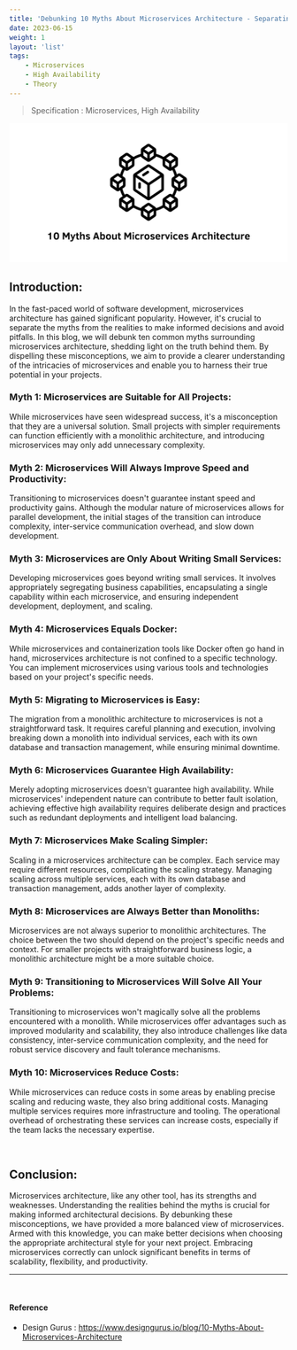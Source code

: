 ```yaml
---
title: 'Debunking 10 Myths About Microservices Architecture - Separating Fact from Fiction'
date: 2023-06-15
weight: 1
layout: 'list'
tags:
    - Microservices
    - High Availability
    - Theory
---
```

> Specification : Microservices, High Availability

![ms-theory](./images/microservices.png)

## Introduction:
In the fast-paced world of software development, microservices architecture has gained significant popularity. However, it's crucial to separate the myths from the realities to make informed decisions and avoid pitfalls. In this blog, we will debunk ten common myths surrounding microservices architecture, shedding light on the truth behind them. By dispelling these misconceptions, we aim to provide a clearer understanding of the intricacies of microservices and enable you to harness their true potential in your projects.

### Myth 1: Microservices are Suitable for All Projects:
While microservices have seen widespread success, it's a misconception that they are a universal solution. Small projects with simpler requirements can function efficiently with a monolithic architecture, and introducing microservices may only add unnecessary complexity.

### Myth 2: Microservices Will Always Improve Speed and Productivity:
Transitioning to microservices doesn't guarantee instant speed and productivity gains. Although the modular nature of microservices allows for parallel development, the initial stages of the transition can introduce complexity, inter-service communication overhead, and slow down development.

### Myth 3: Microservices are Only About Writing Small Services:
Developing microservices goes beyond writing small services. It involves appropriately segregating business capabilities, encapsulating a single capability within each microservice, and ensuring independent development, deployment, and scaling.

### Myth 4: Microservices Equals Docker:
While microservices and containerization tools like Docker often go hand in hand, microservices architecture is not confined to a specific technology. You can implement microservices using various tools and technologies based on your project's specific needs.

### Myth 5: Migrating to Microservices is Easy:
The migration from a monolithic architecture to microservices is not a straightforward task. It requires careful planning and execution, involving breaking down a monolith into individual services, each with its own database and transaction management, while ensuring minimal downtime.

### Myth 6: Microservices Guarantee High Availability:
Merely adopting microservices doesn't guarantee high availability. While microservices' independent nature can contribute to better fault isolation, achieving effective high availability requires deliberate design and practices such as redundant deployments and intelligent load balancing.

### Myth 7: Microservices Make Scaling Simpler:
Scaling in a microservices architecture can be complex. Each service may require different resources, complicating the scaling strategy. Managing scaling across multiple services, each with its own database and transaction management, adds another layer of complexity.

### Myth 8: Microservices are Always Better than Monoliths:
Microservices are not always superior to monolithic architectures. The choice between the two should depend on the project's specific needs and context. For smaller projects with straightforward business logic, a monolithic architecture might be a more suitable choice.

### Myth 9: Transitioning to Microservices Will Solve All Your Problems:
Transitioning to microservices won't magically solve all the problems encountered with a monolith. While microservices offer advantages such as improved modularity and scalability, they also introduce challenges like data consistency, inter-service communication complexity, and the need for robust service discovery and fault tolerance mechanisms.

### Myth 10: Microservices Reduce Costs:
While microservices can reduce costs in some areas by enabling precise scaling and reducing waste, they also bring additional costs. Managing multiple services requires more infrastructure and tooling. The operational overhead of orchestrating these services can increase costs, especially if the team lacks the necessary expertise.

&nbsp;

## Conclusion:
Microservices architecture, like any other tool, has its strengths and weaknesses. Understanding the realities behind the myths is crucial for making informed architectural decisions. By debunking these misconceptions, we have provided a more balanced view of microservices. Armed with this knowledge, you can make better decisions when choosing the appropriate architectural style for your next project. Embracing microservices correctly can unlock significant benefits in terms of scalability, flexibility, and productivity.

---
&nbsp;

#### Reference 
- Design Gurus : https://www.designgurus.io/blog/10-Myths-About-Microservices-Architecture